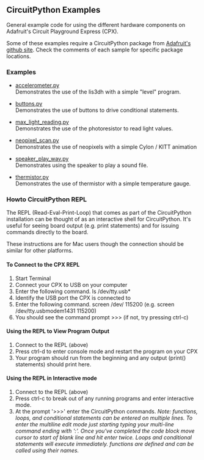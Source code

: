 ## CircuitPython Examples
General example code for using the different hardware components on Adafruit's Circuit Playground Express (CPX).

Some of these examples require a CircuitPython package from [Adafruit's github site](https://github.com/adafruit). Check the comments of each sample for specific package locations.

### Examples

- [accelerometer.py](accelerometer.py)  
Demonstrates the use of the lis3dh with a simple "level" program.

- [buttons.py](buttons.py)  
Demonstrates the use of buttons to drive conditional statements.

- [max_light_reading.py](max_light_reading.py)  
Demonstrates the use of the photoresistor to read light values.

- [neopixel_scan.py](neopixel_scan.py)  
Demonstrates the use of neopixels with a simple Cylon / KITT animation

- [speaker_play_wav.py](speaker/speaker_play_wav.py)  
Demonstrates using the speaker to play a sound file.

- [thermistor.py](thermistor.py)  
Demonstrates the use of thermistor with a simple temperature gauge.

### Howto CircuitPython REPL

The REPL (Read-Eval-Print-Loop) that comes as part of the CircuitPython installation can be thought of as an interactive shell for CircuitPython. It's useful for seeing board output (e.g. print statements) and for issuing commands directly to the board.

These instructions are for Mac users though the connection should be similar for other platforms.

#### To Connect to the CPX REPL

1.  Start Terminal
2.  Connect your CPX to USB on your computer
3.  Enter the following command.
      ls /dev/tty.usb*
4.  Identify the USB port the CPX is connected to
5.  Enter the following command.
      screen /dev/<CPX USB PORT> 115200
      (e.g. screen /dev/tty.usbmodem1431 115200)
6.  You should see the command prompt >>> (if not, try pressing ctrl-c)

#### Using the REPL to View Program Output

1.  Connect to the REPL (above)
2.  Press ctrl-d to enter console mode and restart the program on your CPX
3.  Your program should run from the beginning and any output (print() statements) should print here.

#### Using the REPL in Interactive mode

1.  Connect to the REPL (above)
2.  Press ctrl-c to break out of any running programs and enter interactive mode.
3.  At the prompt '>>>' enter the CircuitPython commands. *Note: functions, loops, and conditional statements can be entered on multiple lines. To enter the multiline edit mode just starting typing your multi-line command ending with ':'. Once you've completed the code block move cursor to start of blank line and hit enter twice. Loops and conditional statements will execute immediately. functions are defined and can be called using their names.*
